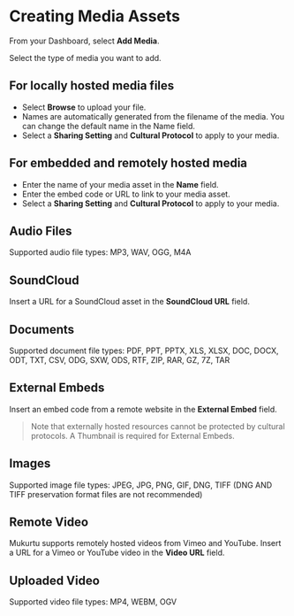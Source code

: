 # Creating Media Assets 

From your Dashboard, select **Add Media**. 

Select the type of media you want to add.  

## For locally hosted media files 
- Select **Browse** to upload your file.  
- Names are automatically generated from the filename of the media. You can change the default name in the Name field. 
- Select a **Sharing Setting** and **Cultural Protocol** to apply to your media. 

## For embedded and remotely hosted media 
- Enter the name of your media asset in the **Name** field. 
- Enter the embed code or URL to link to your media asset.  
- Select a **Sharing Setting** and **Cultural Protocol** to apply to your media. 

## Audio Files 
Supported audio file types: 
MP3, WAV, OGG, M4A 

## SoundCloud 
Insert a URL for a SoundCloud asset in the **SoundCloud URL** field.  

## Documents 
Supported document file types: 
PDF, PPT, PPTX, XLS, XLSX, DOC, DOCX, ODT, TXT, CSV, ODG, SXW, ODS, RTF, ZIP, RAR, GZ, 7Z, TAR 

## External Embeds 
Insert an embed code from a remote website in the **External Embed** field.  
>Note that externally hosted resources cannot be protected by cultural protocols. 
>A Thumbnail is required for External Embeds. 

## Images 
Supported image file types: 
JPEG, JPG, PNG, GIF, DNG, TIFF (DNG AND TIFF preservation format files are not recommended) 

## Remote Video 
Mukurtu supports remotely hosted videos from Vimeo and YouTube. Insert a URL for a Vimeo or YouTube video in the **Video URL** field.  
 
## Uploaded Video 
Supported video file types: 
MP4, WEBM, OGV 